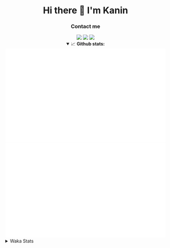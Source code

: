 <div align="center">
 <h1>Hi there 👋 I'm Kanin</h1>
 <h3>Contact me</h3>
 <a href="mailto:im@kanin.dev"><img src="https://img.shields.io/badge/gmail-%23D14836.svg?&style=for-the-badge&logo=gmail&logoColor=white"/></a>
 <a href="https://twitter.com/KaninTwt"><img src="https://img.shields.io/badge/twitter-%231DA1F2.svg?&style=for-the-badge&logo=twitter&logoColor=white"/></a>
 <a href="https://www.linkedin.com/in/KaninDev"><img src="https://img.shields.io/badge/linkedin-%230077B5.svg?&style=for-the-badge&logo=linkedin&logoColor=white"/></a>
<details open>
  <summary>📈 <b>Github stats:</b></summary>
  <img src="https://github.com/Kanin/Kanin/blob/master/scripts/GitHubStats/generated/overview.svg"/>
  <img src="https://github.com/Kanin/Kanin/blob/master/scripts/GitHubStats/generated/languages.svg"/>
</details>
</div>

<details>
 <summary>Waka Stats</summary>

<!--START_SECTION:waka-->
![Code Time](http://img.shields.io/badge/Code%20Time-2%2C266%20hrs%2023%20mins-blue)

![Profile Views](http://img.shields.io/badge/Profile%20Views-0-blue)

![Lines of code](https://img.shields.io/badge/From%20Hello%20World%20I%27ve%20Written-585.7%20thousand%20lines%20of%20code-blue)

**🐱 My GitHub Data** 

> 📦 106.1 kB Used in GitHub's Storage 
 > 
> 🏆 32 Contributions in the Year 2024
 > 
> 🚫 Not Opted to Hire
 > 
> 📜 24 Public Repositories 
 > 
> 🔑 13 Private Repositories 
 > 
**I'm an Early 🐤** 

```text
🌞 Morning                2344 commits        ██████░░░░░░░░░░░░░░░░░░░   26.00 % 
🌆 Daytime                2746 commits        ████████░░░░░░░░░░░░░░░░░   30.46 % 
🌃 Evening                2596 commits        ███████░░░░░░░░░░░░░░░░░░   28.80 % 
🌙 Night                  1328 commits        ████░░░░░░░░░░░░░░░░░░░░░   14.73 % 
```
📅 **I'm Most Productive on Monday** 

```text
Monday                   1746 commits        █████░░░░░░░░░░░░░░░░░░░░   19.37 % 
Tuesday                  1268 commits        ████░░░░░░░░░░░░░░░░░░░░░   14.07 % 
Wednesday                862 commits         ██░░░░░░░░░░░░░░░░░░░░░░░   09.56 % 
Thursday                 1370 commits        ████░░░░░░░░░░░░░░░░░░░░░   15.20 % 
Friday                   1512 commits        ████░░░░░░░░░░░░░░░░░░░░░   16.77 % 
Saturday                 889 commits         ██░░░░░░░░░░░░░░░░░░░░░░░   09.86 % 
Sunday                   1367 commits        ████░░░░░░░░░░░░░░░░░░░░░   15.17 % 
```


📊 **This Week I Spent My Time On** 

```text
🕑︎ Time Zone: America/New_York

💬 Programming Languages: 
HTML                     9 hrs 12 mins       ██████████████░░░░░░░░░░░   54.92 % 
Python                   4 hrs 9 mins        ██████░░░░░░░░░░░░░░░░░░░   24.80 % 
Git Config               1 hr 6 mins         ██░░░░░░░░░░░░░░░░░░░░░░░   06.66 % 
JavaScript               43 mins             █░░░░░░░░░░░░░░░░░░░░░░░░   04.30 % 
XML                      36 mins             █░░░░░░░░░░░░░░░░░░░░░░░░   03.67 % 

🔥 Editors: 
VS Code                  16 hrs 37 mins      █████████████████████████   99.13 % 
PyCharm                  8 mins              ░░░░░░░░░░░░░░░░░░░░░░░░░   00.87 % 

🐱‍💻 Projects: 
APIServer                16 hrs 37 mins      █████████████████████████   99.13 % 
NailaSite                8 mins              ░░░░░░░░░░░░░░░░░░░░░░░░░   00.87 % 

💻 Operating System: 
Windows                  16 hrs 46 mins      █████████████████████████   100.00 % 
```

**I Mostly Code in Python** 

```text
Python                   30 repos            ████████████████░░░░░░░░░   65.22 % 
Java                     4 repos             ██░░░░░░░░░░░░░░░░░░░░░░░   08.70 % 
HTML                     3 repos             ██░░░░░░░░░░░░░░░░░░░░░░░   06.52 % 
TypeScript               2 repos             █░░░░░░░░░░░░░░░░░░░░░░░░   04.35 % 
Kotlin                   2 repos             █░░░░░░░░░░░░░░░░░░░░░░░░   04.35 % 
```



**Timeline**

![Lines of Code chart](https://raw.githubusercontent.com/Kanin/Kanin/master/assets/bar_graph.png)


 Last Updated on 24/01/2024 04:04:02 UTC
<!--END_SECTION:waka-->
</details>
